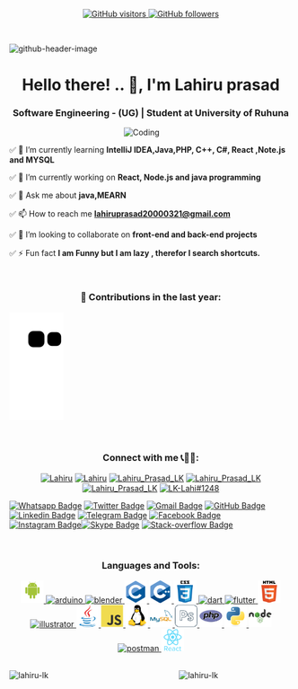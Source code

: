 
<p align="center">
  <a href="https://github.com/Lahiru-LK">
    <img src="https://komarev.com/ghpvc/?username=Lahiru-LK&style=flat-square&color=040404" alt="GitHub visitors" />
  </a>
  <a href="https://github.com/Lahiru-LK?tab=followers">
    <img src="https://img.shields.io/github/followers/Lahiru-LK?style=flat-square&color=040404&logo=github" alt="GitHub followers" />
  </a>
</p><br>



![github-header-image](https://github.com/Lahiru-LK/Lahiru-LK/assets/104630433/0c44c2a7-9f2c-41db-baf3-9c45020505a6)


<h1 align="center">Hello there! .. 👋, I'm Lahiru prasad</h1>
<h3 align="center">Software Engineering - (UG) | Student at University of Ruhuna</h3>

<img align="right" alt="Coding" width="300" src="https://media2.giphy.com/media/f6hnhHkks8bk4jwjh3/giphy.gif?cid=790b76117a0f10adaab82eb67f9fb806eb0a521b3df54db3&rid=giphy.gif&ct=s" width="300" hight="200" /><br>



✅ 🌱 I’m currently learning **IntelliJ IDEA,Java,PHP, C++, C#, React ,Note.js and MYSQL**

✅ 🔭 I’m currently working on **React, Node.js and java programming**

✅ 💬 Ask me about **java,MEARN**

✅ 📫 How to reach me **lahiruprasad20000321@gmail.com**

✅ 👯 I’m looking to collaborate on **front-end and back-end projects**

✅ ⚡ Fun fact **I am Funny but I am lazy , therefor I search shortcuts.**



  <br><h3 align="center"> 🥇 Contributions in the last year:</h3>
<picture>
   <source
    media="(prefers-color-scheme: dark)"
    srcset="https://raw.githubusercontent.com/Lahiru-LK/Lahiru-LK/output/github-contribution-grid-snake-dark.svg"
  />
  <source
    media="(prefers-color-scheme: light)"
    srcset="https://raw.githubusercontent.com/Lahiru-LK/Lahiru-LK/output/github-contribution-grid-snake.svg"
  />
  <img
    alt="github contribution grid snake animation"
    src="https://raw.githubusercontent.com/Lahiru-LK/Lahiru-LK/output/github-contribution-grid-snake.svg"
  />
</picture>



<br><h3 align="center">Connect with me 📞💬📧:</h3><p align="center"><a href="https://twitter.com/LK_Lahiru_" target="blank"><img align="center" src="https://raw.githubusercontent.com/rahuldkjain/github-profile-readme-generator/master/src/images/icons/Social/twitter.svg" alt="Lahiru" height="30" width="40" /></a>
<a href="https://www.linkedin.com/in/lahiru-prasad-949a7a242/" target="blank"><img align="center" src="https://raw.githubusercontent.com/rahuldkjain/github-profile-readme-generator/master/src/images/icons/Social/linked-in-alt.svg" alt="Lahiru" height="30" width="40" /></a>
<a href="https://www.facebook.com/lahirupresath.lahiru" target="blank"><img align="center" src="https://raw.githubusercontent.com/rahuldkjain/github-profile-readme-generator/master/src/images/icons/Social/facebook.svg" alt="Lahiru_Prasad_LK" height="30" width="40" /></a>
<a href="https://www.instagram.com/lahiru_presath/" target="blank"><img align="center" src="https://raw.githubusercontent.com/rahuldkjain/github-profile-readme-generator/master/src/images/icons/Social/instagram.svg" alt="Lahiru_Prasad_LK" height="30" width="40" /></a>
<a href="https://chat.whatsapp.com/HvRvHIg7L6A8cuPtqbt8gr" target="blank"><img align="center" src="https://raw.githubusercontent.com/rahuldkjain/github-profile-readme-generator/master/src/images/icons/Social/whatsapp.svg" alt="Lahiru_Prasad_LK" height="30" width="40" /></a>
  <a href="https://discord.gg/LK-Lahi#1248" target="blank"><img align="center" src="https://raw.githubusercontent.com/rahuldkjain/github-profile-readme-generator/master/src/images/icons/Social/discord.svg" alt="LK-Lahi#1248" height="30" width="40" /></a></p>
  
 [![Whatsapp Badge](https://img.shields.io/badge/WhatsApp-075e54?style=flat-square&logo=whatsapp&logoColor=white&link=https://wa.me/+94788311883)](https://wa.me/qr/QLOL7FG5VKK6K1) [![Twitter Badge](https://img.shields.io/badge/Twitter-1DA1F2?style=flat-square&logo=twitter&logoColor=white)](https://twitter.com/LK_Lahiru_)  [![Gmail Badge](https://img.shields.io/badge/Gmail-db4437?style=flat-square&logo=Gmail&logoColor=white&link=mailto:lahiruprasad20000321@gmail.com)](mailto:lahiruprasad20000321@gmail.com) [![GitHub Badge](https://img.shields.io/badge/GitHub-100000?style=flat-square&logo=github&logoColor=white&link=https://github.com/Lahiru-LK)](https://github.com/Lahiru-LK) [![Linkedin Badge](https://img.shields.io/badge/LinkedIn-0a66c2?style=flat-square&labelColor=0a66c2&logo=Linkedin&logoColor=white&link=https://www.linkedin.com/in/lahiru-prasad-949a7a242/)](https://www.linkedin.com/in/lahiru-prasad-949a7a242/) [![Telegram Badge](https://img.shields.io/badge/Telegram-0088cc?style=flat-square&logoColor=white&logo=Telegram&link=https://#/)](https://#/) [![Facebook Badge](https://img.shields.io/badge/Facebook-1877f2?style=flat-square&logoColor=white&logo=facebook&link=https://www.facebook.com/lahirupresath.lahiru?mibextid=ZbWKwL)](https://www.facebook.com/lahirupresath.lahiru?mibextid=ZbWKwL) [![Instagram Badge](https://img.shields.io/badge/Instagram-c32aa3?style=flat-square&logo=instagram&logoColor=white&link=https://www.instagram.com/lahiru_presath/)](https://www.instagram.com/lahiru_presath/)[![Skype Badge](https://img.shields.io/badge/Skype-%2300AFF0.svg?style=flat-square&logo=Skype&logoColor=white)](https://#/)  [![Stack-overflow Badge](https://img.shields.io/badge/Stack-overflow-FE7A16?style=flat-square&logo=stack-overflow&logoColor=white&link=https://#/)](https://#/) 
  

<br><h3 align="center">Languages and Tools:</h3>
<p align="center"> <a href="https://developer.android.com" target="_blank" rel="noreferrer"> <img src="https://raw.githubusercontent.com/devicons/devicon/master/icons/android/android-original-wordmark.svg" alt="android" width="40" height="40"/> </a> <a href="https://www.arduino.cc/" target="_blank" rel="noreferrer"> <img src="https://cdn.worldvectorlogo.com/logos/arduino-1.svg" alt="arduino" width="40" height="40"/> </a> <a href="https://www.blender.org/" target="_blank" rel="noreferrer"> <img src="https://download.blender.org/branding/community/blender_community_badge_white.svg" alt="blender" width="40" height="40"/> </a> <a href="https://www.cprogramming.com/" target="_blank" rel="noreferrer"> <img src="https://raw.githubusercontent.com/devicons/devicon/master/icons/c/c-original.svg" alt="c" width="40" height="40"/> </a> <a href="https://www.w3schools.com/cpp/" target="_blank" rel="noreferrer"> <img src="https://raw.githubusercontent.com/devicons/devicon/master/icons/cplusplus/cplusplus-original.svg" alt="cplusplus" width="40" height="40"/> </a> <a href="https://www.w3schools.com/css/" target="_blank" rel="noreferrer"> <img src="https://raw.githubusercontent.com/devicons/devicon/master/icons/css3/css3-original-wordmark.svg" alt="css3" width="40" height="40"/> </a> <a href="https://dart.dev" target="_blank" rel="noreferrer"> <img src="https://www.vectorlogo.zone/logos/dartlang/dartlang-icon.svg" alt="dart" width="40" height="40"/> </a> <a href="https://flutter.dev" target="_blank" rel="noreferrer"> <img src="https://www.vectorlogo.zone/logos/flutterio/flutterio-icon.svg" alt="flutter" width="40" height="40"/> </a> <a href="https://www.w3.org/html/" target="_blank" rel="noreferrer"> <img src="https://raw.githubusercontent.com/devicons/devicon/master/icons/html5/html5-original-wordmark.svg" alt="html5" width="40" height="40"/> </a> <a href="https://www.adobe.com/in/products/illustrator.html" target="_blank" rel="noreferrer"> <img src="https://www.vectorlogo.zone/logos/adobe_illustrator/adobe_illustrator-icon.svg" alt="illustrator" width="40" height="40"/> </a> <a href="https://www.java.com" target="_blank" rel="noreferrer"> <img src="https://raw.githubusercontent.com/devicons/devicon/master/icons/java/java-original.svg" alt="java" width="40" height="40"/> </a> <a href="https://developer.mozilla.org/en-US/docs/Web/JavaScript" target="_blank" rel="noreferrer"> <img src="https://raw.githubusercontent.com/devicons/devicon/master/icons/javascript/javascript-original.svg" alt="javascript" width="40" height="40"/> </a> <a href="https://www.linux.org/" target="_blank" rel="noreferrer"> <img src="https://raw.githubusercontent.com/devicons/devicon/master/icons/linux/linux-original.svg" alt="linux" width="40" height="40"/> </a> <a href="https://www.mysql.com/" target="_blank" rel="noreferrer"> <img src="https://raw.githubusercontent.com/devicons/devicon/master/icons/mysql/mysql-original-wordmark.svg" alt="mysql" width="40" height="40"/> </a> <a href="https://www.photoshop.com/en" target="_blank" rel="noreferrer"> <img src="https://raw.githubusercontent.com/devicons/devicon/master/icons/photoshop/photoshop-line.svg" alt="photoshop" width="40" height="40"/> </a> <a href="https://www.php.net" target="_blank" rel="noreferrer"> <img src="https://raw.githubusercontent.com/devicons/devicon/master/icons/php/php-original.svg" alt="php" width="40" height="40"/> </a> <a href="https://www.python.org" target="_blank" rel="noreferrer"> <img src="https://raw.githubusercontent.com/devicons/devicon/master/icons/python/python-original.svg" alt="python" width="40" height="40"/> </a><a href="https://nodejs.org" target="_blank" rel="noreferrer"> <img src="https://raw.githubusercontent.com/devicons/devicon/master/icons/nodejs/nodejs-original-wordmark.svg" alt="nodejs" width="40" height="40"/> </a> <a href="https://postman.com" target="_blank" rel="noreferrer"> <img src="https://www.vectorlogo.zone/logos/getpostman/getpostman-icon.svg" alt="postman" width="40" height="40"/> </a> <a href="https://reactjs.org/" target="_blank" rel="noreferrer"> <img src="https://raw.githubusercontent.com/devicons/devicon/master/icons/react/react-original-wordmark.svg" alt="react" width="40" height="40"/> </a>
</p><br>

<a href="#lahiru-lk-title">
  <img width="55%" src="https://github-readme-stats.vercel.app/api?username=lahiru-lk&show_icons=true&title_color=18d26e&icon_color=18d26e&text_color=ffffff&bg_color=040404&border_color=18d26e" alt="lahiru-lk" align="left" />
</a>

<a href="#lahiru-lk-title">
  <img width="40%" src="https://github-readme-stats.vercel.app/api/top-langs/?username=lahiru-lk&title_color=18d26e&text_color=ffffff&bg_color=040404&langs_count=8&layout=compact&border_color=18d26e" alt="lahiru-lk" align="right" />
</a>


